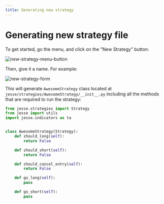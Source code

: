```yaml
---
title: Generating new strategy
---
```

# Generating new strategy file

To get started, go the menu, and click on the "New Strategy" button:

![new-strategy-menu-button](https://jesse.trade/storage/images/docs/new-strategy-menu-button.jpg)

Then, give it a name. For example:

![new-strategy-form](https://jesse.trade/storage/images/docs/new-strategy-form.jpg)

This will generate `AwesomeStrategy` class located at `jesse/strategies/AwesomeStrategy/__init__.py` including all the methods that are required to run the strategy:

```py
from jesse.strategies import Strategy
from jesse import utils
import jesse.indicators as ta


class AwesomeStrategy(Strategy):
    def should_long(self):
        return False

    def should_short(self):
        return False

    def should_cancel_entry(self):
        return False

    def go_long(self):
        pass

    def go_short(self):
        pass
```
